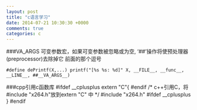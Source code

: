 ```yaml
---
layout: post
title: "c语言学习"
date: 2014-07-21 10:30:30 +0000
comments: true
categories: c
---
```


###VA_ARGS
可变参数宏，如果可变参数被忽略或为空, ‘##’操作将使预处理器(preprocessor)去除掉它 前面的那个逗号

    #define dePrintf(X,...) printf("[%s %s: %d]" X, __FILE__, __func__, __LINE__, ##__VA_ARGS__)
###cpp引用c函数库
    #ifdef __cplusplus
    extern "C"{
    #endif
    /* c++引用C，将#include "x264.h"放到extern "C" 中 */
    #include "x264.h"
    #ifdef __cplusplus
    }
    #endif
    
    

